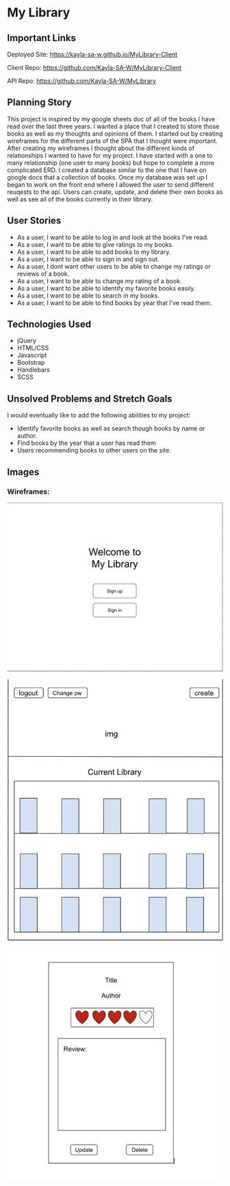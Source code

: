# My Library

## Important Links
Deployed Site: https://kayla-sa-w.github.io/MyLibrary-Client

Client Repo: https://github.com/Kayla-SA-W/MyLibrary-Client

API Repo: https://github.com/Kayla-SA-W/MyLibrary



## Planning Story

This project is inspired by my google sheets doc of all of the books I have read over the last three years.
I wanted a place that I created to store those books as well as my thoughts and opinions of them.
I started out by creating wireframes for the different parts of the SPA that I thought were important.
After creating my wireframes I thought about the different kinds of relationships I wanted to have for my project.
I have started with a one to many relationship (one user to many books) but hope to complete a more complicated ERD.
I created a database similar to the one that I have on google docs that a collection of books.
Once my database was set up I began to work on the front end where I allowed the user to send different reuqests to the api.
Users can create, update, and delete their own books as well as see all of the books currently in their library.


## User Stories
* As a user, I want to be able to log in and look at the books I've read.
* As a user, I want to be able to give ratings to my books.
* As a user, I want to be able to add books to my library.
* As a user, I want to be able to sign in and sign out.
* As a user, I dont want other users to be able to change my ratings or reviews of a book.
* As a user, I want to be able to change my rating of a book.
* As a user, I want to be able to identify my favorite books easily.
* As a user, I want to be able to search in my books.
* As a user, I want to be able to find books by year that I've read them.



## Technologies Used
* jQuery
* HTML/CSS
* Javascript
* Bootstrap
* Handlebars
* SCSS

## Unsolved Problems and Stretch Goals
I would eventually like to add the following abilities to my project:

* Identify favorite books as well as search though books by name or author.
* Find books by the year that a user has read them
* Users recommending books to other users on the site.


## Images
### Wireframes:
![wireframe image 1](./public/Wireframe-onload.jpeg)

![wireframe image 2](./public/Wireframe-signedinview.jpeg)

![wireframe image 3](./public/Wireframe-bookview.jpeg)
